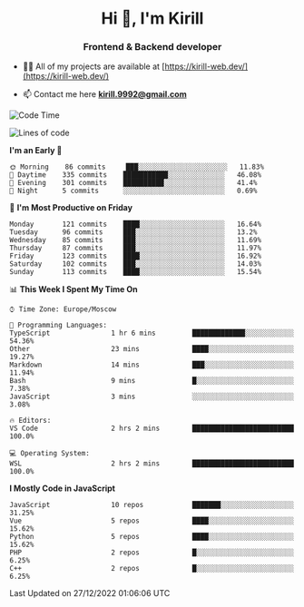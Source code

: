 <h1 align="center">Hi 👋, I'm Kirill</h1>
<h3 align="center">Frontend & Backend developer</h3>

- 👨‍💻 All of my projects are available at [https://kirill-web.dev/](https://kirill-web.dev/)

- 📫 Contact me here **kirill.9992@gmail.com**











<!--START_SECTION:waka-->
![Code Time](http://img.shields.io/badge/Code%20Time-1%2C237%20hrs%2020%20mins-blue)

![Lines of code](https://img.shields.io/badge/From%20Hello%20World%20I%27ve%20Written-532%20Thousand%20lines%20of%20code-blue)

**I'm an Early 🐤** 

```text
🌞 Morning    86 commits     ███░░░░░░░░░░░░░░░░░░░░░░   11.83% 
🌆 Daytime    335 commits    ███████████░░░░░░░░░░░░░░   46.08% 
🌃 Evening    301 commits    ██████████░░░░░░░░░░░░░░░   41.4% 
🌙 Night      5 commits      ░░░░░░░░░░░░░░░░░░░░░░░░░   0.69%

```
📅 **I'm Most Productive on Friday** 

```text
Monday       121 commits    ████░░░░░░░░░░░░░░░░░░░░░   16.64% 
Tuesday      96 commits     ███░░░░░░░░░░░░░░░░░░░░░░   13.2% 
Wednesday    85 commits     ███░░░░░░░░░░░░░░░░░░░░░░   11.69% 
Thursday     87 commits     ███░░░░░░░░░░░░░░░░░░░░░░   11.97% 
Friday       123 commits    ████░░░░░░░░░░░░░░░░░░░░░   16.92% 
Saturday     102 commits    ███░░░░░░░░░░░░░░░░░░░░░░   14.03% 
Sunday       113 commits    ████░░░░░░░░░░░░░░░░░░░░░   15.54%

```


📊 **This Week I Spent My Time On** 

```text
⌚︎ Time Zone: Europe/Moscow

💬 Programming Languages: 
TypeScript               1 hr 6 mins         █████████████░░░░░░░░░░░░   54.36% 
Other                    23 mins             ████░░░░░░░░░░░░░░░░░░░░░   19.27% 
Markdown                 14 mins             ███░░░░░░░░░░░░░░░░░░░░░░   11.94% 
Bash                     9 mins              █░░░░░░░░░░░░░░░░░░░░░░░░   7.38% 
JavaScript               3 mins              ░░░░░░░░░░░░░░░░░░░░░░░░░   3.08%

🔥 Editors: 
VS Code                  2 hrs 2 mins        █████████████████████████   100.0%

💻 Operating System: 
WSL                      2 hrs 2 mins        █████████████████████████   100.0%

```

**I Mostly Code in JavaScript** 

```text
JavaScript               10 repos            ███████░░░░░░░░░░░░░░░░░░   31.25% 
Vue                      5 repos             ████░░░░░░░░░░░░░░░░░░░░░   15.62% 
Python                   5 repos             ████░░░░░░░░░░░░░░░░░░░░░   15.62% 
PHP                      2 repos             █░░░░░░░░░░░░░░░░░░░░░░░░   6.25% 
C++                      2 repos             █░░░░░░░░░░░░░░░░░░░░░░░░   6.25%

```



 Last Updated on 27/12/2022 01:06:06 UTC
<!--END_SECTION:waka-->
